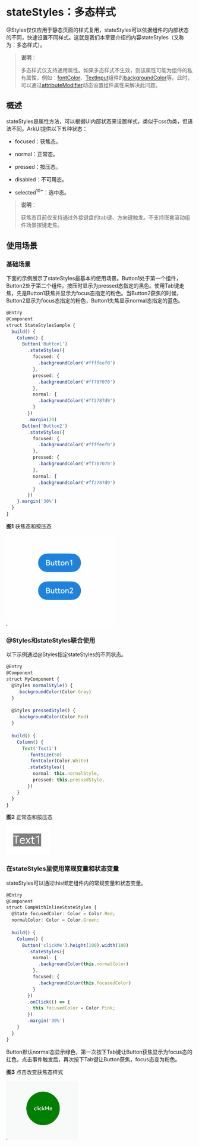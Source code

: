 # stateStyles：多态样式


\@Styles仅仅应用于静态页面的样式复用，stateStyles可以依据组件的内部状态的不同，快速设置不同样式。这就是我们本章要介绍的内容stateStyles（又称为：多态样式）。

> **说明**：
>
> 多态样式仅支持通用属性。如果多态样式不生效，则该属性可能为组件的私有属性，例如：[fontColor](../../reference/apis-arkui/arkui-ts/ts-universal-attributes-text-style.md)、[TextInput](../../reference/apis-arkui/arkui-ts/ts-basic-components-textinput.md)组件的[backgroundColor](../../reference/apis-arkui/arkui-ts/ts-universal-attributes-background.md)等。此时，可以通过[attributeModifier](../../reference/apis-arkui/arkui-ts/ts-universal-attributes-attribute-modifier.md#attributemodifier)动态设置组件属性来解决此问题。

## 概述

stateStyles是属性方法，可以根据UI内部状态来设置样式，类似于css伪类，但语法不同。ArkUI提供以下五种状态：

- focused：获焦态。

- normal：正常态。

- pressed：按压态。

- disabled：不可用态。

- selected<sup>10+</sup>：选中态。

> **说明**：
>
> 获焦态目前仅支持通过外接键盘的tab键、方向键触发。不支持嵌套滚动组件场景按键走焦。


## 使用场景


### 基础场景

下面的示例展示了stateStyles最基本的使用场景。Button1处于第一个组件，Button2处于第二个组件。按压时显示为pressed态指定的黑色。使用Tab键走焦，先是Button1获焦并显示为focus态指定的粉色。当Button2获焦的时候，Button2显示为focus态指定的粉色，Button1失焦显示normal态指定的蓝色。


```ts
@Entry
@Component
struct StateStylesSample {
  build() {
    Column() {
      Button('Button1')
        .stateStyles({
          focused: {
            .backgroundColor('#ffffeef0')
          },
          pressed: {
            .backgroundColor('#ff707070')
          },
          normal: {
            .backgroundColor('#ff2787d9')
          }
        })
        .margin(20)
      Button('Button2')
        .stateStyles({
          focused: {
            .backgroundColor('#ffffeef0')
          },
          pressed: {
            .backgroundColor('#ff707070')
          },
          normal: {
            .backgroundColor('#ff2787d9')
          }
        })
    }.margin('30%')
  }
}
```


  **图1** 获焦态和按压态  

![Video_2023-03-17_120758](figures/Video_2023-03-17_120758.gif)


### \@Styles和stateStyles联合使用

以下示例通过\@Styles指定stateStyles的不同状态。



```ts
@Entry
@Component
struct MyComponent {
  @Styles normalStyle() {
    .backgroundColor(Color.Gray)
  }

  @Styles pressedStyle() {
    .backgroundColor(Color.Red)
  }

  build() {
    Column() {
      Text('Text1')
        .fontSize(50)
        .fontColor(Color.White)
        .stateStyles({
          normal: this.normalStyle,
          pressed: this.pressedStyle,
        })
    }
  }
}
```

  **图2** 正常态和按压态  

![Video_2023-03-17_144824](figures/Video_2023-03-17_144824.gif)


### 在stateStyles里使用常规变量和状态变量

stateStyles可以通过this绑定组件内的常规变量和状态变量。


```ts
@Entry
@Component
struct CompWithInlineStateStyles {
  @State focusedColor: Color = Color.Red;
  normalColor: Color = Color.Green;

  build() {
    Column() {
      Button('clickMe').height(100).width(100)
        .stateStyles({
          normal: {
            .backgroundColor(this.normalColor)
          },
          focused: {
            .backgroundColor(this.focusedColor)
          }
        })
        .onClick(() => {
          this.focusedColor = Color.Pink;
        })
        .margin('30%')
    }
  }
}
```

Button默认normal态显示绿色，第一次按下Tab键让Button获焦显示为focus态的红色，点击事件触发后，再次按下Tab键让Button获焦，focus态变为粉色。

  **图3** 点击改变获焦态样式  

![Video_2023-03-17_144605](figures/Video_2023-03-17_144605.gif)
